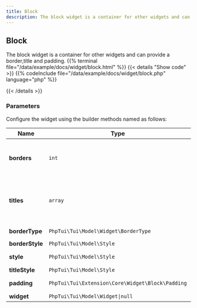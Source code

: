 ```yaml
---
title: Block
description: The block widget is a container for other widgets and can provide a border,title and padding.
---
```

## Block

The block widget is a container for other widgets and can provide a border,title and padding.
{{% terminal file="/data/example/docs/widget/block.html" %}}
{{< details "Show code"  >}}
{{% codeInclude file="/data/example/docs/widget/block.php" language="php" %}}

{{< /details >}}
### Parameters

Configure the widget using the builder methods named as follows:

| Name | Type | Description |
| --- | --- | --- |
| **borders** | `int` | Bit mask which determines the border configuration, e.g. Borders::ALL |
| **titles** | `array` | Titles for the block. You can have multiple titles and each title canbe positioned in a different place. |
| **borderType** | `PhpTui\Tui\Model\Widget\BorderType` | Type of border, e.g. `BorderType::Rounded` |
| **borderStyle** | `PhpTui\Tui\Model\Style` | Style of the border. |
| **style** | `PhpTui\Tui\Model\Style` | Style of the block's inner area. |
| **titleStyle** | `PhpTui\Tui\Model\Style` | Style of the titles. |
| **padding** | `PhpTui\Tui\Extension\Core\Widget\Block\Padding` | Padding to apply to the inner widget. |
| **widget** | `PhpTui\Tui\Model\Widget\|null` | The inner widget. |